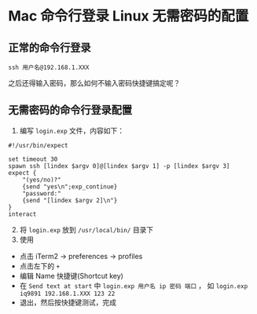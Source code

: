 # Mac 命令行登录 Linux 无需密码的配置

## 正常的命令行登录

```
ssh 用户名@192.168.1.XXX
```

之后还得输入密码，那么如何不输入密码快捷键搞定呢？

## 无需密码的命令行登录配置

1. 编写 `login.exp` 文件，内容如下： 

```
#!/usr/bin/expect

set timeout 30
spawn ssh [lindex $argv 0]@[lindex $argv 1] -p [lindex $argv 3]
expect {
	"(yes/no)?"
	{send "yes\n";exp_continue}
	"password:"
	{send "[lindex $argv 2]\n"}
}
interact
```

2. 将 `login.exp` 放到 `/usr/local/bin/` 目录下
3. 使用

- 点击 iTerm2 -> preferences -> profiles
- 点击左下的 `+`
- 编辑 Name 快捷键(Shortcut key)
- 在 `Send text at start` 中 `login.exp 用户名 ip 密码 端口` ， 如 `login.exp iq9891 192.168.1.XXX 123 22`
- 退出，然后按快捷键测试，完成